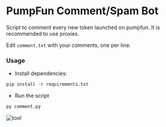 # PumpFun Comment/Spam Bot

Script to comment every new token launched on pumpfun. It is recommended to use proxies.

Edit `comment.txt` with your comments, one per line.

### Usage
- Install dependencies:
```python
pip install -r requirements.txt
```
- Run the script
```python
py comment.py
```

<img src="https://i.imgur.com/1vdjB9o.png" alt="tool"/>
